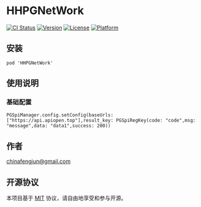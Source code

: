 # HHPGNetWork

[![CI Status](https://img.shields.io/travis/liufengjun/HHPGNetWork.svg?style=flat)](https://travis-ci.org/liufengjun/HHPGNetWork)
[![Version](https://img.shields.io/cocoapods/v/HHPGNetWork.svg?style=flat)](https://cocoapods.org/pods/HHPGNetWork)
[![License](https://img.shields.io/cocoapods/l/HHPGNetWork.svg?style=flat)](https://cocoapods.org/pods/HHPGNetWork)
[![Platform](https://img.shields.io/cocoapods/p/HHPGNetWork.svg?style=flat)](https://cocoapods.org/pods/HHPGNetWork)

## 安装

```
pod 'HHPGNetWork'
```

## 使用说明

### 基础配置

```
PGSpiManager.config.setConfig(baseUrls: ["https://api.apiopen.top"],result_key: PGSpiRegKey(code: "code",msg: "message",data: "data1",success: 200))
```

## 作者

chinafengjun@gmail.com

## 开源协议

本项目基于 [MIT](https://zh.wikipedia.org/wiki/MIT%E8%A8%B1%E5%8F%AF%E8%AD%89) 协议，请自由地享受和参与开源。
